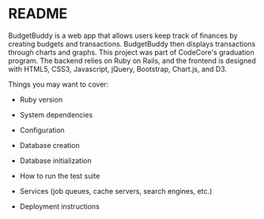 # README

BudgetBuddy is a web app that allows users keep track of finances by creating budgets and transactions. BudgetBuddy then displays transactions through charts and graphs. This project was part of CodeCore's graduation program. The backend relies on Ruby on Rails, and the frontend is designed with HTML5, CSS3, Javascript, jQuery, Bootstrap, Chart.js, and D3.

Things you may want to cover:

* Ruby version

* System dependencies

* Configuration

* Database creation

* Database initialization

* How to run the test suite

* Services (job queues, cache servers, search engines, etc.)

* Deployment instructions
